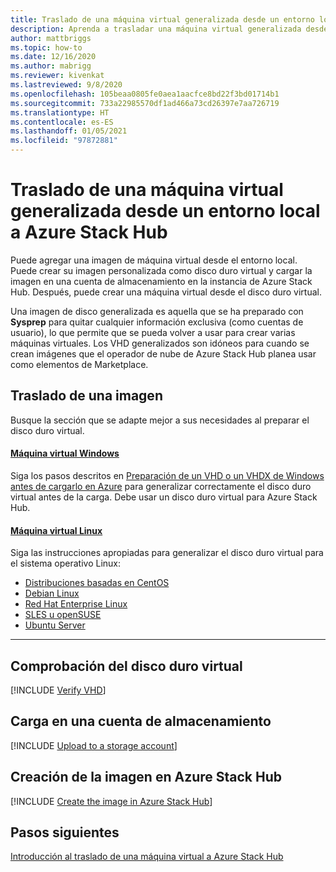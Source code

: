 ```yaml
---
title: Traslado de una máquina virtual generalizada desde un entorno local a Azure Stack Hub
description: Aprenda a trasladar una máquina virtual generalizada desde un entorno local a Azure Stack Hub.
author: mattbriggs
ms.topic: how-to
ms.date: 12/16/2020
ms.author: mabrigg
ms.reviewer: kivenkat
ms.lastreviewed: 9/8/2020
ms.openlocfilehash: 105beaa0805fe0aea1aacfce8bd22f3bd01714b1
ms.sourcegitcommit: 733a22985570df1ad466a73cd26397e7aa726719
ms.translationtype: HT
ms.contentlocale: es-ES
ms.lasthandoff: 01/05/2021
ms.locfileid: "97872881"
---
```

# <a name="move-a-generalized-vm-from-on-premises-to-azure-stack-hub"></a>Traslado de una máquina virtual generalizada desde un entorno local a Azure Stack Hub

Puede agregar una imagen de máquina virtual desde el entorno local. Puede crear su imagen personalizada como disco duro virtual y cargar la imagen en una cuenta de almacenamiento en la instancia de Azure Stack Hub. Después, puede crear una máquina virtual desde el disco duro virtual.

Una imagen de disco generalizada es aquella que se ha preparado con **Sysprep** para quitar cualquier información exclusiva (como cuentas de usuario), lo que permite que se pueda volver a usar para crear varias máquinas virtuales. Los VHD generalizados son idóneos para cuando se crean imágenes que el operador de nube de Azure Stack Hub planea usar como elementos de Marketplace.

## <a name="how-to-move-an-image"></a>Traslado de una imagen

Busque la sección que se adapte mejor a sus necesidades al preparar el disco duro virtual.

#### <a name="windows-vm"></a>[Máquina virtual Windows](#tab/port-win)

Siga los pasos descritos en [Preparación de un VHD o un VHDX de Windows antes de cargarlo en Azure](/azure/virtual-machines/windows/prepare-for-upload-vhd-image) para generalizar correctamente el disco duro virtual antes de la carga. Debe usar un disco duro virtual para Azure Stack Hub.

#### <a name="linux-vm"></a>[Máquina virtual Linux](#tab/port-linux)

Siga las instrucciones apropiadas para generalizar el disco duro virtual para el sistema operativo Linux:

- [Distribuciones basadas en CentOS](/azure/virtual-machines/linux/create-upload-centos?toc=%2fazure%2fvirtual-machines%2flinux%2ftoc.json)
- [Debian Linux](/azure/virtual-machines/linux/debian-create-upload-vhd?toc=%2fazure%2fvirtual-machines%2flinux%2ftoc.json)
- [Red Hat Enterprise Linux](../operator/azure-stack-redhat-create-upload-vhd.md)
- [SLES u openSUSE](/azure/virtual-machines/linux/suse-create-upload-vhd?toc=%2fazure%2fvirtual-machines%2flinux%2ftoc.json)
- [Ubuntu Server](/azure/virtual-machines/linux/create-upload-ubuntu?toc=%2fazure%2fvirtual-machines%2flinux%2ftoc.json)

---

## <a name="verify-your-vhd"></a>Comprobación del disco duro virtual

[!INCLUDE [Verify VHD](../includes/user-compute-verify-vhd.md)]
## <a name="upload-to-a-storage-account"></a>Carga en una cuenta de almacenamiento

[!INCLUDE [Upload to a storage account](../includes/user-compute-upload-vhd.md)]

## <a name="create-the-image-in-azure-stack-hub"></a>Creación de la imagen en Azure Stack Hub

[!INCLUDE [Create the image in Azure Stack Hub](../includes/user-compute-create-image.md)]

## <a name="next-steps"></a>Pasos siguientes

[Introducción al traslado de una máquina virtual a Azure Stack Hub](vm-move-overview.md)
